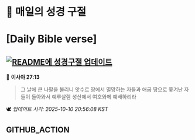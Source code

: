 # 🙏 매일의 성경 구절
# [Daily Bible verse]
## [![README에 성경구절 업데이트](https://github.com/DONGSUKA/first_test/actions/workflows/update-readme-bible.yml/badge.svg)](https://github.com/DONGSUKA/first_test/actions/workflows/update-readme-bible.yml)
<!-- START_BIBLE_VERSE -->
📖 **이사야 27:13**
> 그 날에 큰 나팔을 불리니 앗수르 땅에서 멸망하는 자들과 애굽 땅으로 쫓겨난 자들이 돌아와서 예루살렘 성산에서 여호와께 예배하리라

🕊️ _업데이트 시각: 2025-10-10 20:56:08 KST_
  <!-- END_BIBLE_VERSE -->
## GITHUB_ACTION
